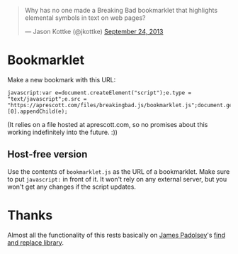 <blockquote class="twitter-tweet"><p>Why has no one made a Breaking Bad bookmarklet that highlights elemental symbols in text on web pages?</p>&mdash; Jason Kottke (@jkottke) <a href="https://twitter.com/jkottke/statuses/382547007417499649">September 24, 2013</a></blockquote>

# Bookmarklet

Make a new bookmark with this URL:

```
javascript:var e=document.createElement("script");e.type = "text/javascript";e.src = "https://aprescott.com/files/breakingbad.js/bookmarklet.js";document.getElementsByTagName('head')[0].appendChild(e);
```

(It relies on a file hosted at aprescott.com, so no promises about this working indefinitely into the future. :))

## Host-free version

Use the contents of `bookmarklet.js` as the URL of a bookmarklet. Make sure to put `javascript:` in front of it. It won't rely on any external server, but you won't get any changes if the script updates.

# Thanks

Almost all the functionality of this rests basically on [James Padolsey](http://james.padolsey.com)'s [find and replace library](https://github.com/padolsey/findAndReplaceDOMText).
